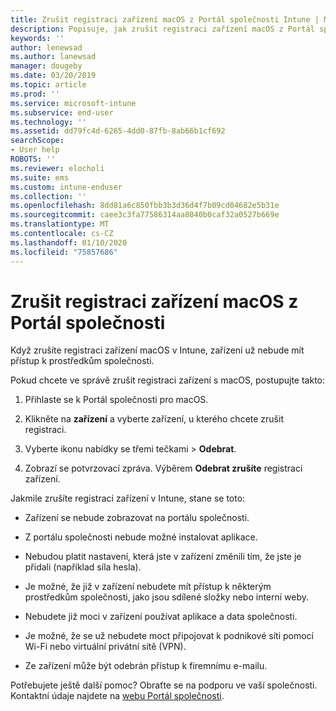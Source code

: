 ```yaml
---
title: Zrušit registraci zařízení macOS z Portál společnosti Intune | Microsoft Docs
description: Popisuje, jak zrušit registraci zařízení macOS z Portál společnosti
keywords: ''
author: lenewsad
ms.author: lanewsad
manager: dougeby
ms.date: 03/20/2019
ms.topic: article
ms.prod: ''
ms.service: microsoft-intune
ms.subservice: end-user
ms.technology: ''
ms.assetid: dd79fc4d-6265-4dd0-87fb-8ab66b1cf692
searchScope:
- User help
ROBOTS: ''
ms.reviewer: elocholi
ms.suite: ems
ms.custom: intune-enduser
ms.collection: ''
ms.openlocfilehash: 8dd81a6c850fbb3b3d36d4f7b09cd04682e5b31e
ms.sourcegitcommit: caee3c3fa77586314aa8040b0caf32a0527b669e
ms.translationtype: MT
ms.contentlocale: cs-CZ
ms.lasthandoff: 01/10/2020
ms.locfileid: "75857686"
---
```

# <a name="unenroll-your-macos-device-from-company-portal"></a>Zrušit registraci zařízení macOS z Portál společnosti

Když zrušíte registraci zařízení macOS v Intune, zařízení už nebude mít přístup k prostředkům společnosti.

Pokud chcete ve správě zrušit registraci zařízení s macOS, postupujte takto:

1. Přihlaste se k Portál společnosti pro macOS.
2. Klikněte na **zařízení** a vyberte zařízení, u kterého chcete zrušit registraci.

3. Vyberte ikonu nabídky se třemi tečkami > **Odebrat**.
4. Zobrazí se potvrzovací zpráva. Výběrem **Odebrat zrušíte** registraci zařízení. 

Jakmile zrušíte registraci zařízení v Intune, stane se toto:

- Zařízení se nebude zobrazovat na portálu společnosti.

- Z portálu společnosti nebude možné instalovat aplikace.

- Nebudou platit nastavení, která jste v zařízení změnili tím, že jste je přidali (například síla hesla).

- Je možné, že již v zařízení nebudete mít přístup k některým prostředkům společnosti, jako jsou sdílené složky nebo interní weby.

- Nebudete již moci v zařízení používat aplikace a data společnosti.

- Je možné, že se už nebudete moct připojovat k podnikové síti pomocí Wi-Fi nebo virtuální privátní sítě (VPN).

- Ze zařízení může být odebrán přístup k firemnímu e-mailu.

Potřebujete ještě další pomoc? Obraťte se na podporu ve vaší společnosti. Kontaktní údaje najdete na [webu Portál společnosti](https://go.microsoft.com/fwlink/?linkid=2010980).
